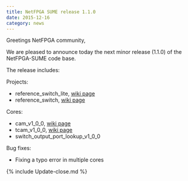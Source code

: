 ```yaml
---
title: NetFPGA SUME release 1.1.0
date: 2015-12-16
category: news
---
```


Greetings NetFPGA community,

We are pleased to announce today the next minor release (1.1.0) of the NetFPGA-SUME code base.

The release includes:

Projects:

- reference_switch_lite, [wiki page](https://github.com/NetFPGA/NetFPGA-SUME-public/wiki/NetFPGA-SUME-Reference-Learning-Switch-Lite)
- reference_switch, [wiki page](https://github.com/NetFPGA/NetFPGA-SUME-public/wiki/NetFPGA-SUME-Reference-Learning-Switch)

Cores:

- cam_v1_0_0, [wiki page](https://github.com/NetFPGA/NetFPGA-SUME-public/wiki/NetFPGA-SUME-TCAM-IPs)
- tcam_v1_0_0, [wiki page](https://github.com/NetFPGA/NetFPGA-SUME-public/wiki/NetFPGA-SUME-TCAM-IPs)
- switch_output_port_lookup_v1_0_0

Bug fixes:

- Fixing a typo error in multiple cores

{% include Update-close.md %}
